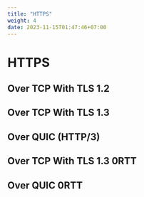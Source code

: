 ```yaml
---
title: "HTTPS"
weight: 4
date: 2023-11-15T01:47:46+07:00
---
```


# HTTPS

## Over TCP With TLS 1.2

## Over TCP With TLS 1.3

## Over QUIC (HTTP/3)

## Over TCP With TLS 1.3 0RTT

## Over QUIC 0RTT
